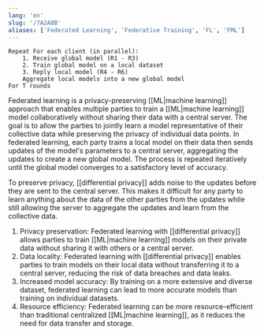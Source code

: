 ```yaml
---
lang: 'en'
slug: '/7A2A8B'
aliases: ['Federated Learning', 'Federative Training', 'FL', 'FML']
---
```


```
Repeat For each client (in parallel):
	1. Receive global model (R1 - R3)
	2. Train global model on a local dataset
	3. Reply local model (R4 - R6)
	Aggregate local models into a new global model
For T rounds
```

Federated learning is a privacy-preserving [[ML|machine learning]] approach that enables multiple parties to train a [[ML|machine learning]] model collaboratively without sharing their data with a central server. The goal is to allow the parties to jointly learn a model representative of their collective data while preserving the privacy of individual data points. In federated learning, each party trains a local model on their data then sends updates of the model's parameters to a central server, aggregating the updates to create a new global model. The process is repeated iteratively until the global model converges to a satisfactory level of accuracy.

To preserve privacy, [[differential privacy]] adds noise to the updates before they are sent to the central server. This makes it difficult for any party to learn anything about the data of the other parties from the updates while still allowing the server to aggregate the updates and learn from the collective data.

1. Privacy preservation: Federated learning with [[differential privacy]] allows parties to train [[ML|machine learning]] models on their private data without sharing it with others or a central server.
2. Data locality: Federated learning with [[differential privacy]] enables parties to train models on their local data without transferring it to a central server, reducing the risk of data breaches and data leaks.
3. Increased model accuracy: By training on a more extensive and diverse dataset, federated learning can lead to more accurate models than training on individual datasets.
4. Resource efficiency: Federated learning can be more resource-efficient than traditional centralized [[ML|machine learning]], as it reduces the need for data transfer and storage.
